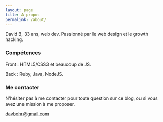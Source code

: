```yaml
---
layout: page
title: A propos
permalink: /about/
---
```


David B, 33 ans, web dev. Passionné par le web design et le growth hacking.

### Compétences

Front : HTML5/CSS3 et beaucoup de JS.

Back : Ruby, Java, NodeJS.

### Me contacter

N'hésiter pas à me contacter pour toute question sur ce blog, ou si vous avez une mission à me proposer.

[davbohr@gmail.com](mailto:davbohr@gmail.com)
